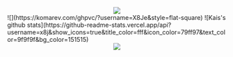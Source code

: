 <div align="center"><img src="https://github-readme-stats.vercel.app/api?username=c9s&show_icons=true&count_private=true&hide_border=true" align="center" /></div>  
![](https://komarev.com/ghpvc/?username=X8Je&style=flat-square)
![Kais's github stats](https://github-readme-stats.vercel.app/api?username=x8j&show_icons=true&title_color=fff&icon_color=79ff97&text_color=9f9f9f&bg_color=151515)
 

<br/>  


<div align="center">
<img src="https://komarev.com/ghpvc/?username=c9s&&style=flat-square" align="center" />
</div>  
